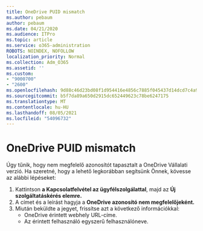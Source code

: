 ```yaml
---
title: OneDrive PUID mismatch
ms.author: pebaum
author: pebaum
ms.date: 04/21/2020
ms.audience: ITPro
ms.topic: article
ms.service: o365-administration
ROBOTS: NOINDEX, NOFOLLOW
localization_priority: Normal
ms.collection: Adm_O365
ms.assetid: ''
ms.custom:
- "9000700"
- "2600"
ms.openlocfilehash: 9d88c46d23bd08f1d954416e4856c7885f045437d14dcd7c4a9c25f0b1288b8f
ms.sourcegitcommit: b5f7da89a650d2915dc652449623c78be6247175
ms.translationtype: MT
ms.contentlocale: hu-HU
ms.lasthandoff: 08/05/2021
ms.locfileid: "54096732"
---
```

# <a name="onedrive-puid-mismatch"></a>OneDrive PUID mismatch

Úgy tűnik, hogy nem [](https://docs.microsoft.com/sharepoint/troubleshoot/administration/access-denied-or-need-permission-error-sharepoint-online-or-onedrive-for-business#when-accessing-a-onedrive-site) megfelelő azonosítót tapasztalt a OneDrive Vállalati verzió. Ha szeretné, hogy a lehető legkorábban segítsünk Önnek, kövesse az alábbi lépéseket:

1. Kattintson **a Kapcsolatfelvétel az ügyfélszolgálattal**, majd az **Új szolgáltatáskérés elemre.**
2. A címet és a leírást hagyja a **OneDrive azonosító nem megfelelőjeként.**
3. Miután beküldte a jegyet, frissítse azt a következő információkkal:
    - OneDrive érintett webhely URL-címe.
    - Az érintett felhasználó egyszerű felhasználóneve.
